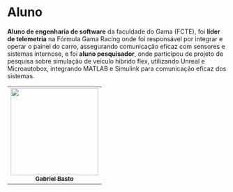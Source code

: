 # Aluno 

**Aluno de engenharia de software** da faculdade do Gama (FCTE), foi **líder de telemetria** na Fórmula Gama Racing onde foi responsável por integrar e operar o painel do carro, assegurando comunicação eficaz com sensores e sistemas internose, e foi **aluno pesquisador**, onde participou de projeto de pesquisa sobre simulação de veículo híbrido flex, utilizando Unreal e Microautobox, integrando MATLAB e Simulink para comunicação eficaz dos sistemas.

<div align="center">
<table align="center">
    <td align="center"><a href="https://github.com/Bertolazi"><img src="https://github.com/Bertolazi.png" width="200px;" alt=""/><br /><sub><b>Gabriel Basto</b></sub></a><br />
</table>
</div>